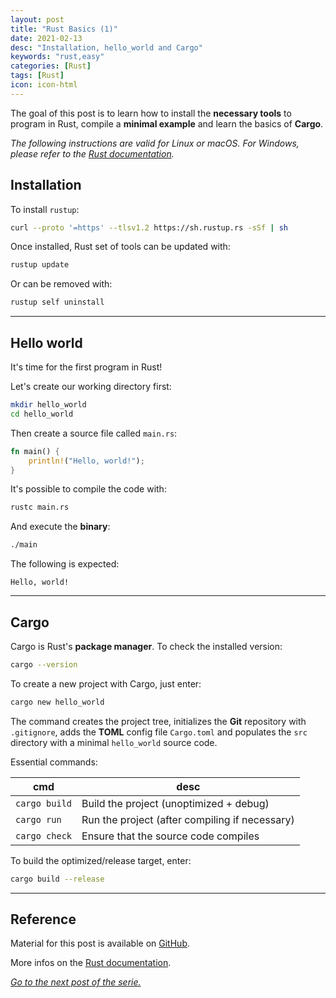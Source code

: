 ```yaml
---
layout: post
title: "Rust Basics (1)"
date: 2021-02-13
desc: "Installation, hello_world and Cargo"
keywords: "rust,easy"
categories: [Rust]
tags: [Rust]
icon: icon-html
---
```


The goal of this post is to learn how to install the **necessary tools** to program in Rust,
compile a **minimal example** and learn the basics of **Cargo**.

*The following instructions are valid for Linux or macOS. For Windows, please refer to the [Rust documentation](https://doc.rust-lang.org/book/ch01-01-installation.html).*

## Installation

To install `rustup`:

```sh
curl --proto '=https' --tlsv1.2 https://sh.rustup.rs -sSf | sh
```

Once installed, Rust set of tools can be updated with:

```sh
rustup update
```

Or can be removed with:

```sh
rustup self uninstall
```

---

## Hello world

It's time for the first program in Rust!

Let's create our working directory first:

```sh
mkdir hello_world
cd hello_world
```

Then create a source file called `main.rs`:

```rust
fn main() {
    println!("Hello, world!");
}
```

It's possible to compile the code with:

```sh
rustc main.rs
```

And execute the **binary**:

```sh
./main
```

The following is expected:

```
Hello, world!
```

---

## Cargo

Cargo is Rust's **package manager**. To check the installed version:

```sh
cargo --version
```

To create a new project with Cargo, just enter:

```sh
cargo new hello_world
```

The command creates the project tree, initializes the **Git** repository
with `.gitignore`, adds the **TOML** config file `Cargo.toml` and
populates the `src` directory with a minimal `hello_world` source code.

Essential commands:

cmd | desc
----|-----
`cargo build` | Build the project (unoptimized + debug)
`cargo run` | Run the project (after compiling if necessary)
`cargo check` | Ensure that the source code compiles

To build the optimized/release target, enter:

```sh
cargo build --release
```

---

## Reference

Material for this post is available on [GitHub](https://github.com/GuillaumeFavelier/blog_rust_basics_1).

More infos on the [Rust documentation](https://doc.rust-lang.org).

*[Go to the next post of the serie.](https://guillaumefavelier.github.io/rust/2021/02/21/rust_basics_2.html)*
